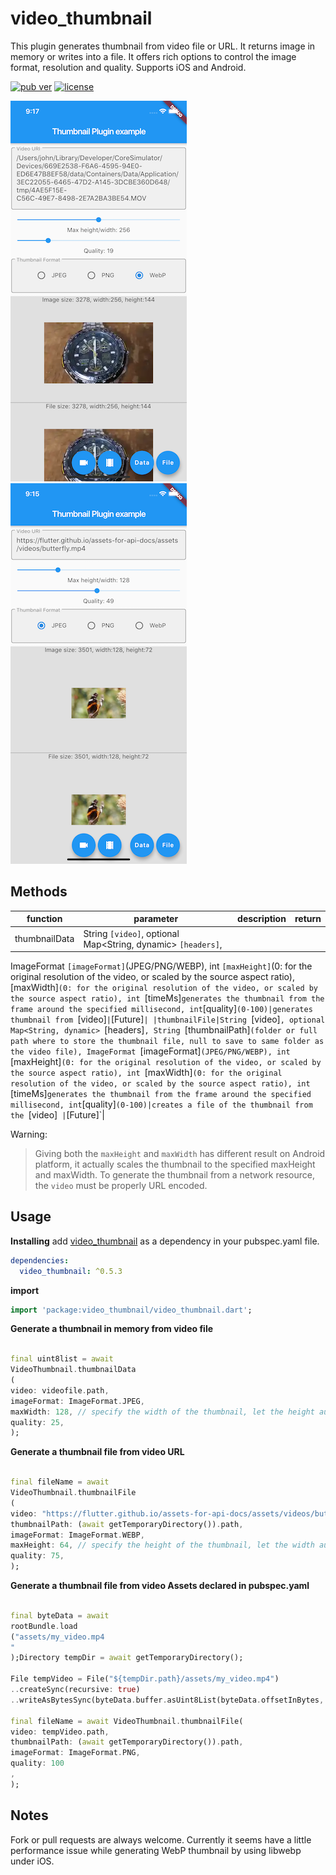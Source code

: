 # video_thumbnail

This plugin generates thumbnail from video file or URL. It returns image in memory or writes into a
file. It offers rich options to control the image format, resolution and quality. Supports iOS and
Android.

[![pub ver](https://img.shields.io/badge/pub-v0.5.3-blue)](https://pub.dev/packages/video_thumbnail)
[![license](https://img.shields.io/github/license/mashape/apistatus.svg)](https://github.com/justsoft/)

![video-file](https://github.com/justsoft/video_thumbnail/blob/master/video_file.png?raw=true) ![video-url](https://github.com/justsoft/video_thumbnail/blob/master/video_url.png?raw=true)

## Methods

|function|parameter|description|return|
|--|--|--|--|
|thumbnailData|String `[video]`, optional Map<String, dynamic> `[headers]`,
ImageFormat `[imageFormat]`(JPEG/PNG/WEBP), int `[maxHeight]`(0: for the original resolution of the
video, or scaled by the source aspect
ratio), [maxWidth]`(0: for the original resolution of the video, or scaled by the source aspect ratio), int `[timeMs]` generates the thumbnail from the frame around the specified millisecond, int `[quality]`(0-100)|generates thumbnail from `[video]`|`[Future<Uint8List>]`|
|thumbnailFile|String `[video]`, optional Map<String, dynamic> `[headers]`, String `[thumbnailPath]`(folder or full path where to store the thumbnail file, null to save to same folder as the video file), ImageFormat `[imageFormat]`(JPEG/PNG/WEBP), int `[maxHeight]`(0: for the original resolution of the video, or scaled by the source aspect ratio), int `[maxWidth]`(0: for the original resolution of the video, or scaled by the source aspect ratio), int `[timeMs]` generates the thumbnail from the frame around the specified millisecond, int `[quality]`(0-100)|creates a file of the thumbnail from the `[video]` |`[Future<String>]`|

Warning:
> Giving both the `maxHeight` and `maxWidth` has different result on Android platform, it actually
> scales the thumbnail to the specified maxHeight and maxWidth.
> To generate the thumbnail from a network resource, the `video` must be properly URL encoded.

## Usage

**Installing**
add [video_thumbnail](https://pub.dev/packages/video_thumbnail) as a dependency in your pubspec.yaml
file.

```yaml
dependencies:
  video_thumbnail: ^0.5.3
```

**import**

```dart
import 'package:video_thumbnail/video_thumbnail.dart';
```

**Generate a thumbnail in memory from video file**

```dart

final uint8list = await
VideoThumbnail.thumbnailData
(
video: videofile.path,
imageFormat: ImageFormat.JPEG,
maxWidth: 128, // specify the width of the thumbnail, let the height auto-scaled to keep the source aspect ratio
quality: 25,
);
```

**Generate a thumbnail file from video URL**

```dart

final fileName = await
VideoThumbnail.thumbnailFile
(
video: "https://flutter.github.io/assets-for-api-docs/assets/videos/butterfly.mp4",
thumbnailPath: (await getTemporaryDirectory()).path,
imageFormat: ImageFormat.WEBP,
maxHeight: 64, // specify the height of the thumbnail, let the width auto-scaled to keep the source aspect ratio
quality: 75,
);
```

**Generate a thumbnail file from video Assets declared in pubspec.yaml**

```dart

final byteData = await
rootBundle.load
("assets/my_video.mp4
"
);Directory tempDir = await getTemporaryDirectory();

File tempVideo = File("${tempDir.path}/assets/my_video.mp4")
..createSync(recursive: true)
..writeAsBytesSync(byteData.buffer.asUint8List(byteData.offsetInBytes, byteData.lengthInBytes));

final fileName = await VideoThumbnail.thumbnailFile(
video: tempVideo.path,
thumbnailPath: (await getTemporaryDirectory()).path,
imageFormat: ImageFormat.PNG,
quality: 100
,
);
```

## Notes

Fork or pull requests are always welcome. Currently it seems have a little performance issue while
generating WebP thumbnail by using libwebp under iOS.
